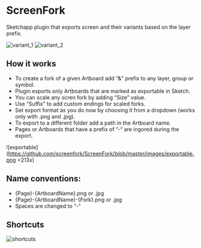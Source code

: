 # ScreenFork

Sketchapp plugin that exports screen and their variants based on the layer prefix.

![variant_1](https://github.com/screenfork/ScreenFork/blob/master/images/variant_1.png)
![variant_2](https://github.com/screenfork/ScreenFork/blob/master/images/variant_2.png)

## How it works

* To create a fork of a given Artboard add “&” prefix to any layer, group or symbol.
* Plugin exports only Artboards that are marked as exportable in Sketch.
* You can scale any scren fork by adding “Size” value.
* Use “Suffix” to add custom endings for scaled forks.
* Set export format as you do now by choosing it from a dropdown (works only with .png and .jpg).
* To export to a different folder add a path in the Artboard name.
* Pages or Artboards that have a prefix of “-“ are ingored during the export.

![exportable](https://github.com/screenfork/ScreenFork/blob/master/images/exportable.png =213x)

## Name conventions:
* {Page}-{ArtboardName}.png or .jpg
* {Page}-{ArtboardName}-{Fork}.png or .jpg
* Spaces are changed to “-“

## Shortcuts

![shortcuts](https://github.com/screenfork/ScreenFork/blob/master/images/shortcuts.png)